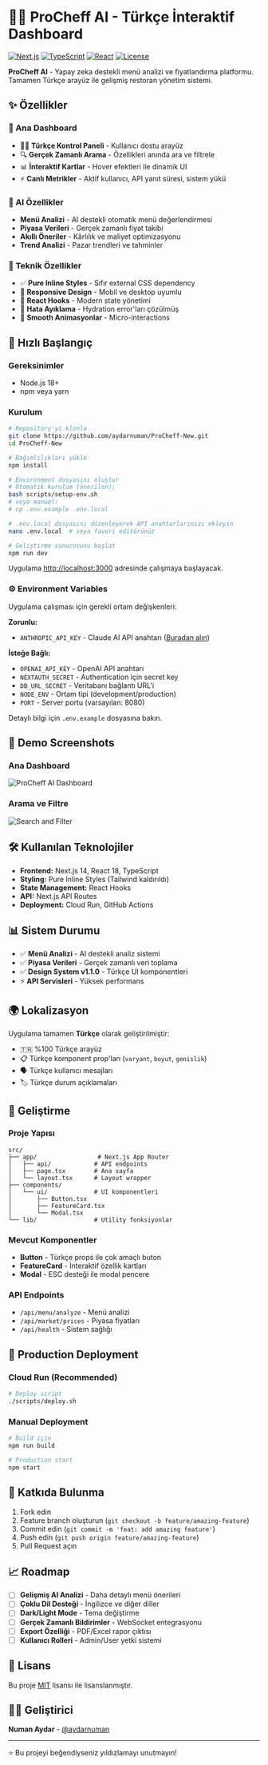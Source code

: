# 🧑‍🍳 ProCheff AI - Türkçe İnteraktif Dashboard

[![Next.js](https://img.shields.io/badge/Next.js-14.2.5-black)](https://nextjs.org/)
[![TypeScript](https://img.shields.io/badge/TypeScript-5.0-blue)](https://www.typescriptlang.org/)
[![React](https://img.shields.io/badge/React-18.0-blue)](https://reactjs.org/)
[![License](https://img.shields.io/badge/License-MIT-green.svg)](https://opensource.org/licenses/MIT)

**ProCheff AI** - Yapay zeka destekli menü analizi ve fiyatlandırma platformu. Tamamen Türkçe arayüz ile gelişmiş restoran yönetim sistemi.

## ✨ Özellikler

### 🎯 Ana Dashboard
- 🧑‍🍳 **Türkçe Kontrol Paneli** - Kullanıcı dostu arayüz
- 🔍 **Gerçek Zamanlı Arama** - Özellikleri anında ara ve filtrele
- 📊 **İnteraktif Kartlar** - Hover efektleri ile dinamik UI
- ⚡ **Canlı Metrikler** - Aktif kullanıcı, API yanıt süresi, sistem yükü

### 🤖 AI Özellikler
- **Menü Analizi** - AI destekli otomatik menü değerlendirmesi
- **Piyasa Verileri** - Gerçek zamanlı fiyat takibi
- **Akıllı Öneriler** - Kârlılık ve maliyet optimizasyonu
- **Trend Analizi** - Pazar trendleri ve tahminler

### 🎨 Teknik Özellikler
- ✅ **Pure Inline Styles** - Sıfır external CSS dependency
- 📱 **Responsive Design** - Mobil ve desktop uyumlu
- 🔄 **React Hooks** - Modern state yönetimi
- 🚫 **Hata Ayıklama** - Hydration error'ları çözülmüş
- 🌟 **Smooth Animasyonlar** - Micro-interactions

## 🚀 Hızlı Başlangıç

### Gereksinimler
- Node.js 18+ 
- npm veya yarn

### Kurulum

```bash
# Repository'yi klonla
git clone https://github.com/aydarnuman/ProCheff-New.git
cd ProCheff-New

# Bağımlılıkları yükle
npm install

# Environment dosyasını oluştur
# Otomatik kurulum (önerilen):
bash scripts/setup-env.sh
# veya manuel:
# cp .env.example .env.local

# .env.local dosyasını düzenleyerek API anahtarlarınızı ekleyin
nano .env.local  # veya favori editörünüz

# Geliştirme sunucusunu başlat
npm run dev
```

Uygulama [http://localhost:3000](http://localhost:3000) adresinde çalışmaya başlayacak.

### ⚙️ Environment Variables

Uygulama çalışması için gerekli ortam değişkenleri:

**Zorunlu:**
- `ANTHROPIC_API_KEY` - Claude AI API anahtarı ([Buradan alın](https://console.anthropic.com/))

**İsteğe Bağlı:**
- `OPENAI_API_KEY` - OpenAI API anahtarı
- `NEXTAUTH_SECRET` - Authentication için secret key
- `DB_URL_SECRET` - Veritabanı bağlantı URL'i
- `NODE_ENV` - Ortam tipi (development/production)
- `PORT` - Server portu (varsayılan: 8080)

Detaylı bilgi için `.env.example` dosyasına bakın.

## 📱 Demo Screenshots

### Ana Dashboard
![ProCheff AI Dashboard](https://via.placeholder.com/800x400/1A1B23/10B981?text=ProCheff+AI+Dashboard)

### Arama ve Filtre
![Search and Filter](https://via.placeholder.com/800x400/1A1B23/3B82F6?text=Search+%26+Filter+System)

## 🛠️ Kullanılan Teknolojiler

- **Frontend:** Next.js 14, React 18, TypeScript
- **Styling:** Pure Inline Styles (Tailwind kaldırıldı)
- **State Management:** React Hooks
- **API:** Next.js API Routes
- **Deployment:** Cloud Run, GitHub Actions

## 📊 Sistem Durumu

- ✅ **Menü Analizi** - AI destekli analiz sistemi
- ✅ **Piyasa Verileri** - Gerçek zamanlı veri toplama
- ✅ **Design System v1.1.0** - Türkçe UI komponentleri
- ⚡ **API Servisleri** - Yüksek performans

## 🌍 Lokalizasyon

Uygulama tamamen **Türkçe** olarak geliştirilmiştir:
- 🇹🇷 %100 Türkçe arayüz
- 📋 Türkçe komponent prop'ları (`varyant`, `boyut`, `genislik`)
- 🗣️ Türkçe kullanıcı mesajları
- 🏷️ Türkçe durum açıklamaları

## 🔧 Geliştirme

### Proje Yapısı
```
src/
├── app/                 # Next.js App Router
│   ├── api/            # API endpoints
│   ├── page.tsx        # Ana sayfa
│   └── layout.tsx      # Layout wrapper
├── components/         
│   └── ui/             # UI komponentleri
│       ├── Button.tsx
│       ├── FeatureCard.tsx
│       └── Modal.tsx
└── lib/                # Utility fonksiyonlar
```

### Mevcut Komponentler
- **Button** - Türkçe props ile çok amaçlı buton
- **FeatureCard** - İnteraktif özellik kartları
- **Modal** - ESC desteği ile modal pencere

### API Endpoints
- `/api/menu/analyze` - Menü analizi
- `/api/market/prices` - Piyasa fiyatları
- `/api/health` - Sistem sağlığı

## 🚀 Production Deployment

### Cloud Run (Recommended)
```bash
# Deploy script
./scripts/deploy.sh
```

### Manual Deployment
```bash
# Build için
npm run build

# Production start
npm start
```

## 🤝 Katkıda Bulunma

1. Fork edin
2. Feature branch oluşturun (`git checkout -b feature/amazing-feature`)
3. Commit edin (`git commit -m 'feat: add amazing feature'`)
4. Push edin (`git push origin feature/amazing-feature`)
5. Pull Request açın

## 📈 Roadmap

- [ ] **Gelişmiş AI Analizi** - Daha detaylı menü önerileri
- [ ] **Çoklu Dil Desteği** - İngilizce ve diğer diller
- [ ] **Dark/Light Mode** - Tema değiştirme
- [ ] **Gerçek Zamanlı Bildirimler** - WebSocket entegrasyonu
- [ ] **Export Özelliği** - PDF/Excel rapor çıktısı
- [ ] **Kullanıcı Rolleri** - Admin/User yetki sistemi

## 📄 Lisans

Bu proje [MIT](LICENSE) lisansı ile lisanslanmıştır.

## 👨‍💻 Geliştirici

**Numan Aydar** - [@aydarnuman](https://github.com/aydarnuman)

---

⭐ Bu projeyi beğendiyseniz yıldızlamayı unutmayın!